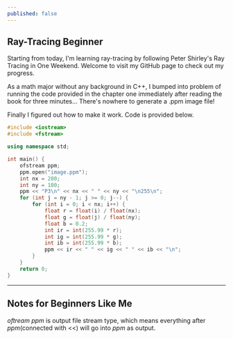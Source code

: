 ```yaml
---
published: false
---
```

## Ray-Tracing Beginner

Starting from today, I'm learning ray-tracing by following Peter Shirley's  Ray Tracing in One Weekend. Welcome to visit my GitHub page to check out my progress.
 
As a math major without any background in C++, I bumped into problem of running the code provided in the chapter one immediately after reading the book for three minutes... There's nowhere to generate a .ppm image file!
 
Finally I figured out how to make it work. Code is provided below.
```C++
#include <iostream>
#include <fstream>

using namespace std;

int main() {
	ofstream ppm;
	ppm.open("image.ppm");
	int nx = 200;
	int ny = 100;
	ppm << "P3\n" << nx << " " << ny << "\n255\n";
	for (int j = ny - 1; j >= 0; j--) {
		for (int i = 0; i < nx; i++) {
			float r = float(i) / float(nx);
			float g = float(j) / float(ny);
			float b = 0.2;
			int ir = int(255.99 * r);
			int ig = int(255.99 * g);
			int ib = int(255.99 * b);
			ppm << ir << " " << ig << " " << ib << "\n";
		}
	}
	return 0;
}
```
---
## Notes for Beginners Like Me
_oftream ppm_ is output file stream type, which means everything after _ppm_(connected with <<) will go into _ppm_ as output.
